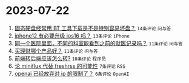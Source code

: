 # 2023-07-22

1. [固态硬盘经常用 BT 工具下载是不是特别容易坏盘？](https://www.v2ex.com/t/958739) `14条评论` `问与答`
1. [iphone12 有必要升级 ios16 吗？](https://www.v2ex.com/t/958744) `13条评论` `iPhone`
1. [同一个医院里面，不同的科室能看到之前的就医记录吗？](https://www.v2ex.com/t/958752) `11条评论` `问与答`
1. [买理财哪个产品好？](https://www.v2ex.com/t/958740) `11条评论` `问与答`
1. [前端转后端应该怎么转?](https://www.v2ex.com/t/958745) `10条评论` `程序员`
1. [论 miniflux 代替 freshrss 的可能性](https://www.v2ex.com/t/958756) `7条评论` `RSS`
1. [openai 已经放弃对 ip 的限制了？](https://www.v2ex.com/t/958763) `6条评论` `OpenAI`
